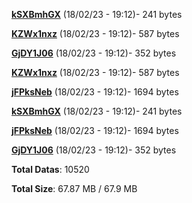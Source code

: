 [**kSXBmhGX**](/data/kSXBmhGX.txt) (18/02/23 - 19:12)- 241 bytes

[**KZWx1nxz**](/data/KZWx1nxz.txt) (18/02/23 - 19:12)- 587 bytes

[**GjDY1J06**](/data/GjDY1J06.txt) (18/02/23 - 19:12)- 352 bytes

[**KZWx1nxz**](/data/KZWx1nxz.txt) (18/02/23 - 19:12)- 587 bytes

[**jFPksNeb**](/data/jFPksNeb.txt) (18/02/23 - 19:12)- 1694 bytes

[**kSXBmhGX**](/data/kSXBmhGX.txt) (18/02/23 - 19:12)- 241 bytes

[**jFPksNeb**](/data/jFPksNeb.txt) (18/02/23 - 19:12)- 1694 bytes

[**GjDY1J06**](/data/GjDY1J06.txt) (18/02/23 - 19:12)- 352 bytes

**Total Datas**: 10520

**Total Size**: 67.87 MB / 67.9 MB